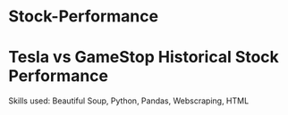 # Stock-Performance
# Tesla vs GameStop Historical Stock Performance 

Skills used: Beautiful Soup, Python, Pandas, Webscraping, HTML
